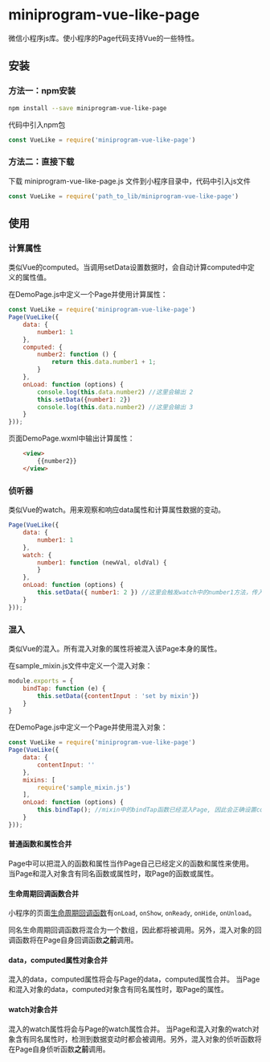 # miniprogram-vue-like-page
微信小程序js库。使小程序的Page代码支持Vue的一些特性。
## 安装

### 方法一：npm安装
```bash
npm install --save miniprogram-vue-like-page
```
代码中引入npm包
```js
const VueLike = require('miniprogram-vue-like-page')
```
### 方法二：直接下载 
下载 miniprogram-vue-like-page.js 文件到小程序目录中，代码中引入js文件

```js
const VueLike = require('path_to_lib/miniprogram-vue-like-page')
```


## 使用
### 计算属性
类似Vue的computed。当调用setData设置数据时，会自动计算computed中定义的属性值。

在DemoPage.js中定义一个Page并使用计算属性：
```js
const VueLike = require('miniprogram-vue-like-page')
Page(VueLike({
    data: {
        number1: 1
    },
    computed: {
        number2: function () {
            return this.data.number1 + 1;
        }
    },
    onLoad: function (options) {
        console.log(this.data.number2) //这里会输出 2
        this.setData({number1: 2})
        console.log(this.data.number2) //这里会输出 3
    }
}));
```

页面DemoPage.wxml中输出计算属性：
```html
    <view>
        {{number2}}
    </view>
```

### 侦听器
类似Vue的watch。用来观察和响应data属性和计算属性数据的变动。
```js
Page(VueLike({
    data: {
        number1: 1
    },
    watch: {
        number1: function (newVal, oldVal) {
        }
    },
    onLoad: function (options) {
        this.setData({ number1: 2 }) //这里会触发watch中的number1方法，传入的参数newVal是2，oldVal是1
    }
}));
```

### 混入
类似Vue的混入。所有混入对象的属性将被混入该Page本身的属性。

在sample_mixin.js文件中定义一个混入对象：
```js
module.exports = {
    bindTap: function (e) {
        this.setData({contentInput : 'set by mixin'})
    }
}
```

在DemoPage.js中定义一个Page并使用混入对象：
```js
const VueLike = require('miniprogram-vue-like-page')
Page(VueLike({
    data: {
        contentInput: ''
    },
    mixins: [
        require('sample_mixin.js')
    ],
    onLoad: function (options) {
        this.bindTap(); //mixin中的bindTap函数已经混入Page, 因此会正确设置contentInput的内容
    }
}));
```

#### 普通函数和属性合并
Page中可以把混入的函数和属性当作Page自己已经定义的函数和属性来使用。
当Page和混入对象含有同名函数或属性时，取Page的函数或属性。

#### 生命周期回调函数合并
小程序的页面[生命周期回调函数](https://developers.weixin.qq.com/miniprogram/dev/framework/app-service/page.html#%E7%94%9F%E5%91%BD%E5%91%A8%E6%9C%9F%E5%9B%9E%E8%B0%83%E5%87%BD%E6%95%B0)有`onLoad`, `onShow`, `onReady`, `onHide`, `onUnload`。

同名生命周期回调函数将混合为一个数组，因此都将被调用。另外，混入对象的回调函数将在Page自身回调函数**之前**调用。

#### data，computed属性对象合并
混入的data，computed属性将会与Page的data，computed属性合并。
当Page和混入对象的data，computed对象含有同名属性时，取Page的属性。

#### watch对象合并
混入的watch属性将会与Page的watch属性合并。
当Page和混入对象的watch对象含有同名属性时，检测到数据变动时都会被调用。另外，混入对象的侦听函数将在Page自身侦听函数**之前**调用。